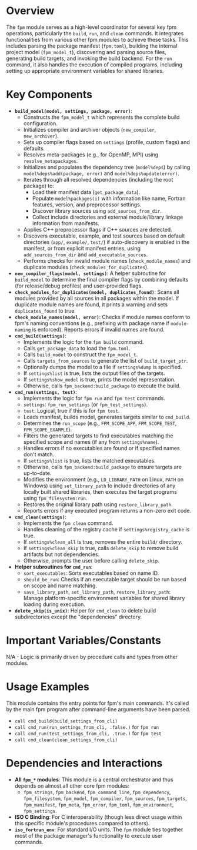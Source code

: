 # Overview
The `fpm` module serves as a high-level coordinator for several key fpm operations, particularly the `build`, `run`, and `clean` commands. It integrates functionalities from various other fpm modules to achieve these tasks. This includes parsing the package manifest (`fpm.toml`), building the internal project model (`fpm_model_t`), discovering and parsing source files, generating build targets, and invoking the build backend. For the `run` command, it also handles the execution of compiled programs, including setting up appropriate environment variables for shared libraries.

# Key Components
- **`build_model(model, settings, package, error)`**:
  - Constructs the `fpm_model_t` which represents the complete build configuration.
  - Initializes compiler and archiver objects (`new_compiler`, `new_archiver`).
  - Sets up compiler flags based on `settings` (profile, custom flags) and defaults.
  - Resolves meta-packages (e.g., for OpenMP, MPI) using `resolve_metapackages`.
  - Initializes and populates the dependency tree (`model%deps`) by calling `model%deps%add(package, error)` and `model%deps%update(error)`.
  - Iterates through all resolved dependencies (including the root package) to:
    - Load their manifest data (`get_package_data`).
    - Populate `model%packages(i)` with information like name, Fortran features, version, and preprocessor settings.
    - Discover library sources using `add_sources_from_dir`.
    - Collect include directories and external module/library linkage information from manifests.
  - Applies C++ preprocessor flags if C++ sources are detected.
  - Discovers executable, example, and test sources based on default directories (`app/`, `example/`, `test/`) if auto-discovery is enabled in the manifest, or from explicit manifest entries, using `add_sources_from_dir` and `add_executable_sources`.
  - Performs checks for invalid module names (`check_module_names`) and duplicate modules (`check_modules_for_duplicates`).
- **`new_compiler_flags(model, settings)`**: A helper subroutine for `build_model` to determine the final compiler flags by combining defaults (for release/debug profiles) and user-provided flags.
- **`check_modules_for_duplicates(model, duplicates_found)`**: Scans all modules provided by all sources in all packages within the model. If duplicate module names are found, it prints a warning and sets `duplicates_found` to true.
- **`check_module_names(model, error)`**: Checks if module names conform to fpm's naming conventions (e.g., prefixing with package name if `module-naming` is enforced). Reports errors if invalid names are found.
- **`cmd_build(settings)`**:
  - Implements the logic for the `fpm build` command.
  - Calls `get_package_data` to load the `fpm.toml`.
  - Calls `build_model` to construct the `fpm_model_t`.
  - Calls `targets_from_sources` to generate the list of `build_target_ptr`.
  - Optionally dumps the model to a file if `settings%dump` is specified.
  - If `settings%list` is true, lists the output files of the targets.
  - If `settings%show_model` is true, prints the model representation.
  - Otherwise, calls `fpm_backend:build_package` to execute the build.
- **`cmd_run(settings, test)`**:
  - Implements the logic for `fpm run` and `fpm test` commands.
  - `settings`: `fpm_run_settings` (or `fpm_test_settings`).
  - `test`: Logical, true if this is for `fpm test`.
  - Loads manifest, builds model, generates targets similar to `cmd_build`.
  - Determines the `run_scope` (e.g., `FPM_SCOPE_APP`, `FPM_SCOPE_TEST`, `FPM_SCOPE_EXAMPLE`).
  - Filters the generated targets to find executables matching the specified scope and names (if any from `settings%name`).
  - Handles errors if no executables are found or if specified names don't match.
  - If `settings%list` is true, lists the matched executables.
  - Otherwise, calls `fpm_backend:build_package` to ensure targets are up-to-date.
  - Modifies the environment (e.g., `LD_LIBRARY_PATH` on Linux, `PATH` on Windows) using `set_library_path` to include directories of any locally built shared libraries, then executes the target programs using `fpm_filesystem:run`.
  - Restores the original library path using `restore_library_path`.
  - Reports errors if any executed program returns a non-zero exit code.
- **`cmd_clean(settings)`**:
  - Implements the `fpm clean` command.
  - Handles cleaning of the registry cache if `settings%registry_cache` is true.
  - If `settings%clean_all` is true, removes the entire `build/` directory.
  - If `settings%clean_skip` is true, calls `delete_skip` to remove build artifacts but not dependencies.
  - Otherwise, prompts the user before calling `delete_skip`.
- **Helper subroutines for `cmd_run`**:
  - `sort_executables`: Sorts executables based on name ID.
  - `should_be_run`: Checks if an executable target should be run based on scope and name matching.
  - `save_library_path`, `set_library_path`, `restore_library_path`: Manage platform-specific environment variables for shared library loading during execution.
- **`delete_skip(is_unix)`**: Helper for `cmd_clean` to delete build subdirectories except the "dependencies" directory.

# Important Variables/Constants
N/A - Logic is primarily driven by procedure calls and types from other modules.

# Usage Examples
This module contains the entry points for fpm's main commands. It's called by the main fpm program after command-line arguments have been parsed.

- `call cmd_build(build_settings_from_cli)`
- `call cmd_run(run_settings_from_cli, .false.)` for `fpm run`
- `call cmd_run(test_settings_from_cli, .true.)` for `fpm test`
- `call cmd_clean(clean_settings_from_cli)`

# Dependencies and Interactions
- **All `fpm_*` modules**: This module is a central orchestrator and thus depends on almost all other core fpm modules:
  - `fpm_strings`, `fpm_backend`, `fpm_command_line`, `fpm_dependency`, `fpm_filesystem`, `fpm_model`, `fpm_compiler`, `fpm_sources`, `fpm_targets`, `fpm_manifest`, `fpm_meta`, `fpm_error`, `fpm_toml`, `fpm_environment`, `fpm_settings`.
- **ISO C Binding**: For C interoperability (though less direct usage within this specific module's procedures compared to others).
- **`iso_fortran_env`**: For standard I/O units.
The `fpm` module ties together most of the package manager's functionality to execute user commands.
